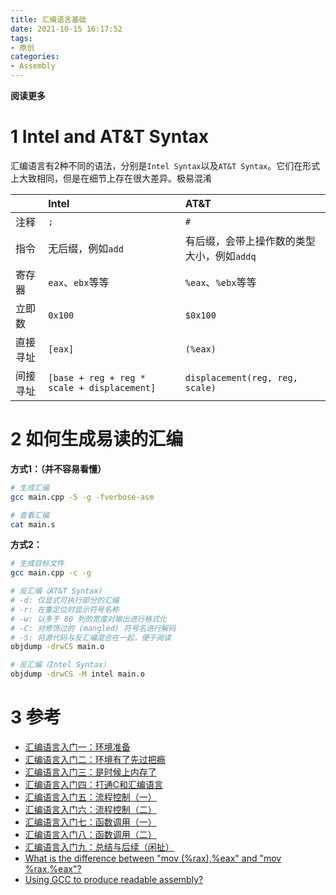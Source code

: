 ```yaml
---
title: 汇编语言基础
date: 2021-10-15 16:17:52
tags: 
- 原创
categories: 
- Assembly
---
```


**阅读更多**

<!--more-->

# 1 Intel and AT&T Syntax

汇编语言有2种不同的语法，分别是`Intel Syntax`以及`AT&T Syntax`。它们在形式上大致相同，但是在细节上存在很大差异。极易混淆

|  | Intel | AT&T |
|:--|:--|:--|
| 注释 | `;` | `#` |
| 指令 | 无后缀，例如`add` | 有后缀，会带上操作数的类型大小，例如`addq` |
| 寄存器 | `eax`、`ebx`等等 | `%eax`、`%ebx`等等 |
| 立即数 | `0x100` | `$0x100` |
| 直接寻址 | `[eax]` | `(%eax)` |
| 间接寻址 | `[base + reg + reg * scale + displacement]` | `displacement(reg, reg, scale)` |

# 2 如何生成易读的汇编

**方式1：（并不容易看懂）**

```sh
# 生成汇编
gcc main.cpp -S -g -fverbose-asm

# 查看汇编
cat main.s
```

**方式2：**

```sh
# 生成目标文件
gcc main.cpp -c -g

# 反汇编（AT&T Syntax)
# -d: 仅显式可执行部分的汇编
# -r: 在重定位时显示符号名称
# -w: 以多于 80 列的宽度对输出进行格式化
# -C: 对修饰过的 (mangled) 符号名进行解码
# -S: 将源代码与反汇编混合在一起，便于阅读
objdump -drwCS main.o

# 反汇编（Intel Syntax）
objdump -drwCS -M intel main.o
```

# 3 参考

* [汇编语言入门一：环境准备](https://zhuanlan.zhihu.com/p/23618489)
* [汇编语言入门二：环境有了先过把瘾](https://zhuanlan.zhihu.com/p/23639191)
* [汇编语言入门三：是时候上内存了](https://zhuanlan.zhihu.com/p/23722940)
* [汇编语言入门四：打通C和汇编语言](https://zhuanlan.zhihu.com/p/23779935)
* [汇编语言入门五：流程控制（一）](https://zhuanlan.zhihu.com/p/23845369)
* [汇编语言入门六：流程控制（二）](https://zhuanlan.zhihu.com/p/23902265)
* [汇编语言入门七：函数调用（一）](https://zhuanlan.zhihu.com/p/24129384)
* [汇编语言入门八：函数调用（二）](https://zhuanlan.zhihu.com/p/24265088)
* [汇编语言入门九：总结与后续（闲扯）](https://zhuanlan.zhihu.com/p/24424432)
* [What is the difference between "mov (%rax),%eax" and "mov %rax,%eax"?](https://stackoverflow.com/questions/41232333/what-is-the-difference-between-mov-rax-eax-and-mov-rax-eax)
* [Using GCC to produce readable assembly?](https://stackoverflow.com/questions/1289881/using-gcc-to-produce-readable-assembly)
